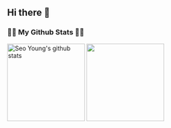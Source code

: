 ## Hi there 👋

<!--
**leeseo0/leeseo0** is a ✨ _special_ ✨ repository because its `README.md` (this file) appears on your GitHub profile.

Here are some ideas to get you started:

- 🔭 I’m currently working on ...
- 🌱 I’m currently learning ...
- 👯 I’m looking to collaborate on ...
- 🤔 I’m looking for help with ...
- 💬 Ask me about ...
- 📫 How to reach me: ...
- 😄 Pronouns: ...
- ⚡ Fun fact: ...
-->

<!-- <h3 align="center">👩‍💻 My Github Stats 👩‍💻</h3> -->
<h3>👩‍💻 My Github Stats 👩‍💻</h3>
<!-- <div align="center"> -->

<a href="https://github.com/leeseo0"><img align="center" style="height:180px" src="https://github-readme-stats.vercel.app/api?username=leeseo0&show_icons=true&include_all_commits=true&theme=dark&hide_border=true" alt="Seo Young's github stats" /></a>
<a href="https://github.com/leeseo0"><img align="center" style="height:180px" src="https://github-readme-stats.vercel.app/api/top-langs/?username=leeseo0&layout=compact&theme=dark&hide_border=true" /></a>

<!-- <div>
  
[![Seo Young's GitHub stats](https://github-readme-stats.vercel.app/api?username=leeseo0&include_all_commits=true&show_icons=true&theme=dark)](https://github.com/leeseo0/github-readme-stats)
[![Top Langs](https://github-readme-stats.vercel.app/api/top-langs/?username=leeseo0&layout=compact&theme=dark)](https://github.com/leeseo0/github-readme-stats)
</div> -->
<!-- <p>
  <img src="https://github-readme-stats.vercel.app/api?username=leeseo0&theme=dark&show_icons=true"/></a>
</p> -->
